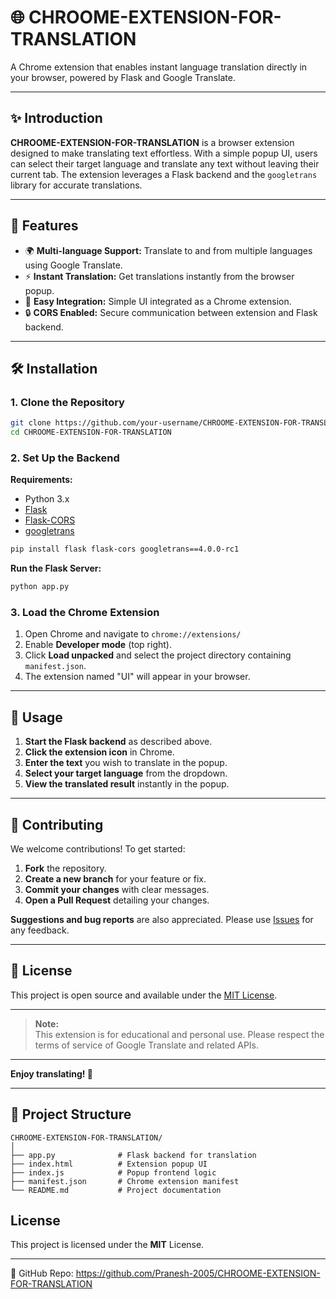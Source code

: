 # 🌐 CHROOME-EXTENSION-FOR-TRANSLATION

A Chrome extension that enables instant language translation directly in your browser, powered by Flask and Google Translate.

---

## ✨ Introduction

**CHROOME-EXTENSION-FOR-TRANSLATION** is a browser extension designed to make translating text effortless. With a simple popup UI, users can select their target language and translate any text without leaving their current tab. The extension leverages a Flask backend and the `googletrans` library for accurate translations.

---

## 🚀 Features

- 🌍 **Multi-language Support:** Translate to and from multiple languages using Google Translate.
- ⚡ **Instant Translation:** Get translations instantly from the browser popup.
- 🧩 **Easy Integration:** Simple UI integrated as a Chrome extension.
- 🔒 **CORS Enabled:** Secure communication between extension and Flask backend.

---

## 🛠️ Installation

### 1. Clone the Repository

```bash
git clone https://github.com/your-username/CHROOME-EXTENSION-FOR-TRANSLATION.git
cd CHROOME-EXTENSION-FOR-TRANSLATION
```

### 2. Set Up the Backend

**Requirements:**
- Python 3.x
- [Flask](https://flask.palletsprojects.com/)
- [Flask-CORS](https://flask-cors.readthedocs.io/)
- [googletrans](https://github.com/ssut/py-googletrans)

```bash
pip install flask flask-cors googletrans==4.0.0-rc1
```

**Run the Flask Server:**
```bash
python app.py
```

### 3. Load the Chrome Extension

1. Open Chrome and navigate to `chrome://extensions/`
2. Enable **Developer mode** (top right).
3. Click **Load unpacked** and select the project directory containing `manifest.json`.
4. The extension named "UI" will appear in your browser.

---

## 📖 Usage

1. **Start the Flask backend** as described above.
2. **Click the extension icon** in Chrome.
3. **Enter the text** you wish to translate in the popup.
4. **Select your target language** from the dropdown.
5. **View the translated result** instantly in the popup.

---

## 🤝 Contributing

We welcome contributions! To get started:

1. **Fork** the repository.
2. **Create a new branch** for your feature or fix.
3. **Commit your changes** with clear messages.
4. **Open a Pull Request** detailing your changes.

**Suggestions and bug reports** are also appreciated. Please use [Issues](https://github.com/your-username/CHROOME-EXTENSION-FOR-TRANSLATION/issues) for any feedback.

---

## 📄 License

This project is open source and available under the [MIT License](LICENSE).

---

> **Note:**  
> This extension is for educational and personal use. Please respect the terms of service of Google Translate and related APIs.

---

**Enjoy translating! 🌈**

---

## 📁 Project Structure

```
CHROOME-EXTENSION-FOR-TRANSLATION/
│
├── app.py              # Flask backend for translation
├── index.html          # Extension popup UI
├── index.js            # Popup frontend logic
├── manifest.json       # Chrome extension manifest
└── README.md           # Project documentation
```


## License
This project is licensed under the **MIT** License.

---
🔗 GitHub Repo: https://github.com/Pranesh-2005/CHROOME-EXTENSION-FOR-TRANSLATION

